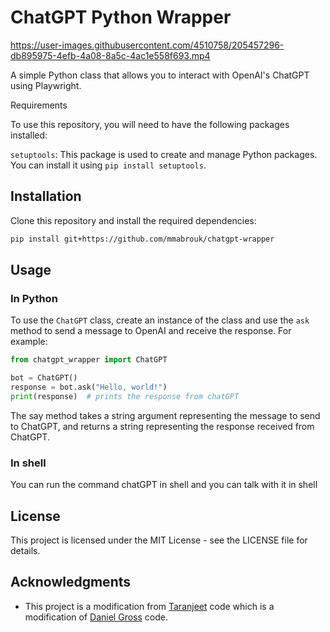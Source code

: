 # ChatGPT Python Wrapper


https://user-images.githubusercontent.com/4510758/205457296-db895975-4efb-4a08-8a5c-4ac1e558f693.mp4


A simple Python class that allows you to interact with OpenAI's ChatGPT using Playwright.

Requirements

To use this repository, you will need to have the following packages installed:

`setuptools`: This package is used to create and manage Python packages. You can install it using `pip install setuptools`.
## Installation

Clone this repository and install the required dependencies:

```bash
pip install git+https://github.com/mmabrouk/chatgpt-wrapper
```


## Usage

### In Python
To use the `ChatGPT` class, create an instance of the class and use the `ask` method to send a message to OpenAI and receive the response. For example:

```python
from chatgpt_wrapper import ChatGPT

bot = ChatGPT()
response = bot.ask("Hello, world!")
print(response)  # prints the response from chatGPT
```

The say method takes a string argument representing the message to send to ChatGPT, and returns a string representing the response received from ChatGPT.

### In shell
You can run the command chatGPT in shell and you can talk with it in shell

## License

This project is licensed under the MIT License - see the LICENSE file for details.

## Acknowledgments

- This project is a modification from [Taranjeet](https://github.com/taranjeet/chatgpt-api) code which is a modification of [Daniel Gross](https://github.com/danielgross/whatsapp-gpt) code.

